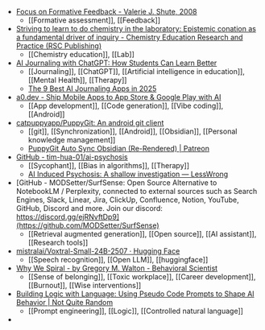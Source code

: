 - [Focus on Formative Feedback - Valerie J. Shute, 2008](https://journals.sagepub.com/doi/10.3102/0034654307313795)
	- [[Formative assessment]], [[Feedback]]
- [Striving to learn to do chemistry in the laboratory: Epistemic conation as a fundamental driver of inquiry - Chemistry Education Research and Practice (RSC Publishing)](https://pubs.rsc.org/en/content/articlelanding/2025/rp/d5rp00232j)
	- [[Chemistry education]], [[Lab]]
- [AI Journaling with ChatGPT: How Students Can Learn Better](https://www.kangaroos.ai/blog/ai-journaling-for-students-chatgpt/)
	- [[Journaling]], [[ChatGPT]], [[Artificial intelligence in education]], [[Mental Health]], [[Therapy]]
	- [The 9 Best AI Journaling Apps in 2025](https://www.kangaroos.ai/blog/best-ai-journaling-apps/)
- [a0.dev - Ship Mobile Apps to App Store & Google Play with AI](https://a0.dev/)
	- [[App development]], [[Code generation]], [[Vibe coding]], [[Android]]
- [catpuppyapp/PuppyGit: An android git client](https://github.com/catpuppyapp/PuppyGit?tab=readme-ov-file)
	- [[git]], [[Synchronization]], [[Android]], [[Obsidian]], [[Personal knowledge management]]
	- [PuppyGit Auto Sync Obsidian (Re-Rendered) | Patreon](https://www.patreon.com/posts/puppygit-auto-122757321)
- [GitHub - tim-hua-01/ai-psychosis](https://github.com/tim-hua-01/ai-psychosis)
	- [[Sycophant]], [[Bias in algorithms]], [[Therapy]]
	- [AI Induced Psychosis: A shallow investigation — LessWrong](https://www.lesswrong.com/posts/iGF7YcnQkEbwvYLPA/ai-induced-psychosis-a-shallow-investigation)
- [GitHub - MODSetter/SurfSense: Open Source Alternative to NotebookLM / Perplexity, connected to external sources such as Search Engines, Slack, Linear, Jira, ClickUp, Confluence, Notion, YouTube, GitHub, Discord and more. Join our discord: https://discord.gg/ejRNvftDp9](https://github.com/MODSetter/SurfSense)
	- [[Retrieval augmented generation]], [[Open source]], [[AI assistant]], [[Research tools]]
- [mistralai/Voxtral-Small-24B-2507 · Hugging Face](https://huggingface.co/mistralai/Voxtral-Small-24B-2507)
	- [[Speech recognition]], [[Open LLM]], [[huggingface]]
- [Why We Spiral - by Gregory M. Walton - Behavioral Scientist](https://behavioralscientist.org/why-we-spiral/)
	- [[Sense of belonging]], [[Toxic workplace]], [[Career development]], [[Burnout]], [[Wise interventions]]
- [Building Logic with Language: Using Pseudo Code Prompts to Shape AI Behavior | Not Quite Random](https://notquiterandom.com/2025/08/08/building-logic-with-language-using-pseudo-code-prompts-to-shape-ai-behavior/)
	- [[Prompt engineering]], [[Logic]], [[Controlled natural language]]
-